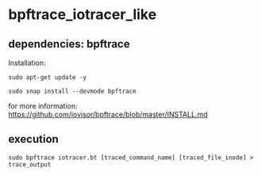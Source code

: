 # bpftrace_iotracer_like

## dependencies: bpftrace

Installation:

`sudo apt-get update -y`

`sudo snap install --devmode bpftrace `

for more information: https://github.com/iovisor/bpftrace/blob/master/INSTALL.md


## execution

`sudo bpftrace iotracer.bt [traced_command_name] [traced_file_inode] > trace_output`

 




